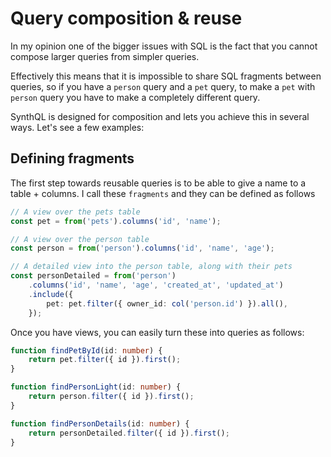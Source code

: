 # Query composition & reuse

In my opinion one of the bigger issues with SQL is the fact that you cannot compose larger queries from simpler queries.

Effectively this means that it is impossible to share SQL fragments between queries, so if you have a `person` query and a `pet` query, to make a `pet` with `person` query you have to make a completely different query.

SynthQL is designed for composition and lets you achieve this in several ways. Let's see a few examples:

## Defining fragments

The first step towards reusable queries is to be able to give a name to a table + columns. I call these `fragments` and they can be defined as follows

```ts
// A view over the pets table
const pet = from('pets').columns('id', 'name');

// A view over the person table
const person = from('person').columns('id', 'name', 'age');

// A detailed view into the person table, along with their pets
const personDetailed = from('person')
    .columns('id', 'name', 'age', 'created_at', 'updated_at')
    .include({
        pet: pet.filter({ owner_id: col('person.id') }).all(),
    });
```

Once you have views, you can easily turn these into queries as follows:

```ts
function findPetById(id: number) {
    return pet.filter({ id }).first();
}

function findPersonLight(id: number) {
    return person.filter({ id }).first();
}

function findPersonDetails(id: number) {
    return personDetailed.filter({ id }).first();
}
```
